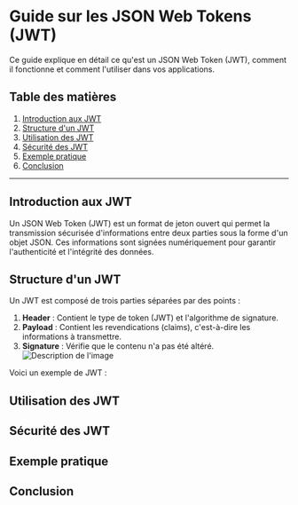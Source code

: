 # Guide sur les JSON Web Tokens (JWT)

Ce guide explique en détail ce qu'est un JSON Web Token (JWT), comment il fonctionne et comment l'utiliser dans vos applications.

## Table des matières
1. [Introduction aux JWT](#introduction-aux-jwt)
2. [Structure d'un JWT](#structure-dun-jwt)
3. [Utilisation des JWT](#utilisation-des-jwt)
4. [Sécurité des JWT](#sécurité-des-jwt)
5. [Exemple pratique](#exemple-pratique)
6. [Conclusion](#conclusion)

---

## Introduction aux JWT

Un JSON Web Token (JWT) est un format de jeton ouvert qui permet la transmission sécurisée d'informations entre deux parties sous la forme d'un objet JSON. Ces informations sont signées numériquement pour garantir l'authenticité et l'intégrité des données.

## Structure d'un JWT

Un JWT est composé de trois parties séparées par des points :
1. **Header** : Contient le type de token (JWT) et l'algorithme de signature.
2. **Payload** : Contient les revendications (claims), c'est-à-dire les informations à transmettre.
3. **Signature** : Vérifie que le contenu n'a pas été altéré.
![Description de l'image](src\assets\images\JWT_guide)

Voici un exemple de JWT :




## Utilisation des JWT




## Sécurité des JWT






## Exemple pratique





## Conclusion

